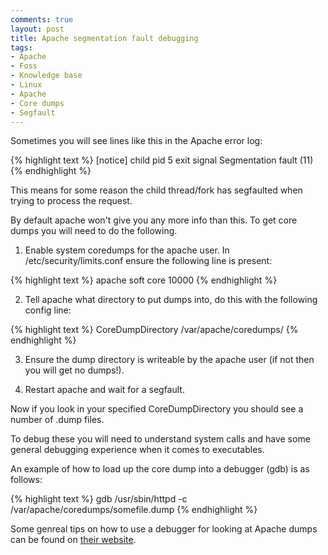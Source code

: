```yaml
---
comments: true
layout: post
title: Apache segmentation fault debugging
tags:
- Apache
- Foss
- Knowledge base
- Linux
- Apache
- Core dumps
- Segfault
---
```


Sometimes you will see lines like this in the Apache error log:

{% highlight text %}
[notice] child pid 5 exit signal Segmentation fault (11)
{% endhighlight %}

This means for some reason the child thread/fork has segfaulted when trying to process the request.

By default apache won't give you any more info than this. To get core dumps you will need to do the following.

1) Enable system coredumps for the apache user.
In /etc/security/limits.conf ensure the following line is present:

{% highlight text %}
apache soft core 10000
{% endhighlight %}

2) Tell apache what directory to put dumps into, do this with the following config line:

{% highlight text %}
CoreDumpDirectory /var/apache/coredumps/
{% endhighlight %}

3) Ensure the dump directory is writeable by the apache user (if not then you will get no dumps!).

4) Restart apache and wait for a segfault.

Now if you look in your specified CoreDumpDirectory you should see a number of .dump files.

To debug these you will need to understand system calls and have some general debugging experience when it comes to executables.

An example of how to load up the core dump into a debugger (gdb) is as follows:

{% highlight text %}
gdb /usr/sbin/httpd -c /var/apache/coredumps/somefile.dump
{% endhighlight %}

Some genreal tips on how to use a debugger for looking at Apache dumps can be found on [their website](http://httpd.apache.org/dev/debugging.html).
